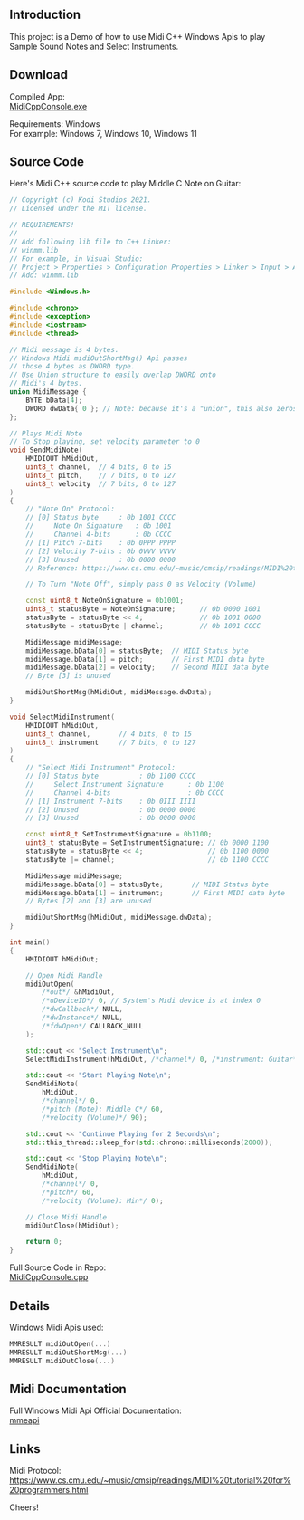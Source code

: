 ## Introduction

This project is a Demo of how to use Midi C++ Windows Apis to play Sample Sound Notes and Select Instruments.

## Download 

Compiled App:  
[MidiCppConsole.exe](https://github.com/KodiStudios/midi-cpp-console/releases/latest)

Requirements: Windows  
For example: Windows 7, Windows 10, Windows 11

## Source Code 

Here's Midi C++ source code to play Middle C Note on Guitar:

```C++
// Copyright (c) Kodi Studios 2021.
// Licensed under the MIT license.

// REQUIREMENTS!
// 
// Add following lib file to C++ Linker:
// winmm.lib
// For example, in Visual Studio:
// Project > Properties > Configuration Properties > Linker > Input > Additional Dependencies
// Add: winmm.lib

#include <Windows.h>

#include <chrono>
#include <exception>
#include <iostream>
#include <thread>

// Midi message is 4 bytes.
// Windows Midi midiOutShortMsg() Api passes
// those 4 bytes as DWORD type.
// Use Union structure to easily overlap DWORD onto 
// Midi's 4 bytes.
union MidiMessage {
	BYTE bData[4];
	DWORD dwData{ 0 }; // Note: because it's a "union", this also zeros out all 4 bytes in bData array
};

// Plays Midi Note
// To Stop playing, set velocity parameter to 0
void SendMidiNote(
	HMIDIOUT hMidiOut,
	uint8_t channel,  // 4 bits, 0 to 15
	uint8_t pitch,    // 7 bits, 0 to 127
	uint8_t velocity  // 7 bits, 0 to 127
)
{
	// "Note On" Protocol:
	// [0] Status byte     : 0b 1001 CCCC
	//     Note On Signature   : 0b 1001
	//     Channel 4-bits      : 0b CCCC
	// [1] Pitch 7-bits    : 0b 0PPP PPPP
	// [2] Velocity 7-bits : 0b 0VVV VVVV
	// [3] Unused          : 0b 0000 0000
	// Reference: https://www.cs.cmu.edu/~music/cmsip/readings/MIDI%20tutorial%20for%20programmers.html

	// To Turn "Note Off", simply pass 0 as Velocity (Volume)

	const uint8_t NoteOnSignature = 0b1001;
	uint8_t statusByte = NoteOnSignature;      // 0b 0000 1001
	statusByte = statusByte << 4;              // 0b 1001 0000
	statusByte = statusByte | channel;         // 0b 1001 CCCC

	MidiMessage midiMessage;
	midiMessage.bData[0] = statusByte;  // MIDI Status byte
	midiMessage.bData[1] = pitch;       // First MIDI data byte
	midiMessage.bData[2] = velocity;    // Second MIDI data byte
	// Byte [3] is unused

	midiOutShortMsg(hMidiOut, midiMessage.dwData);
}

void SelectMidiInstrument(
	HMIDIOUT hMidiOut,
	uint8_t channel,       // 4 bits, 0 to 15
	uint8_t instrument     // 7 bits, 0 to 127
)
{
	// "Select Midi Instrument" Protocol:
	// [0] Status byte          : 0b 1100 CCCC
	//     Select Instrument Signature      : 0b 1100
	//     Channel 4-bits                   : 0b CCCC
	// [1] Instrument 7-bits    : 0b 0III IIII
	// [2] Unused               : 0b 0000 0000
	// [3] Unused               : 0b 0000 0000

	const uint8_t SetInstrumentSignature = 0b1100;
	uint8_t statusByte = SetInstrumentSignature; // 0b 0000 1100
	statusByte = statusByte << 4;                // 0b 1100 0000
	statusByte |= channel;                       // 0b 1100 CCCC

	MidiMessage midiMessage;
	midiMessage.bData[0] = statusByte;       // MIDI Status byte
	midiMessage.bData[1] = instrument;       // First MIDI data byte
	// Bytes [2] and [3] are unused

	midiOutShortMsg(hMidiOut, midiMessage.dwData);
}

int main()
{
	HMIDIOUT hMidiOut;

	// Open Midi Handle
	midiOutOpen(
		/*out*/ &hMidiOut,
		/*uDeviceID*/ 0, // System's Midi device is at index 0
		/*dwCallback*/ NULL,
		/*dwInstance*/ NULL,
		/*fdwOpen*/ CALLBACK_NULL
	);

	std::cout << "Select Instrument\n";
	SelectMidiInstrument(hMidiOut, /*channel*/ 0, /*instrument: Guitar*/ 24);

	std::cout << "Start Playing Note\n";
	SendMidiNote(
		hMidiOut,
		/*channel*/ 0,
		/*pitch (Note): Middle C*/ 60,
		/*velocity (Volume)*/ 90);

	std::cout << "Continue Playing for 2 Seconds\n";
	std::this_thread::sleep_for(std::chrono::milliseconds(2000)); 

	std::cout << "Stop Playing Note\n";
	SendMidiNote(
		hMidiOut,
		/*channel*/ 0,
		/*pitch*/ 60,
		/*velocity (Volume): Min*/ 0); 

	// Close Midi Handle
	midiOutClose(hMidiOut);

	return 0;
}
```

Full Source Code in Repo:  
[MidiCppConsole.cpp](https://github.com/KodiStudios/midi-cpp-console/blob/main/MidiCppConsole/MidiCppConsole.cpp)

## Details

Windows Midi Apis used:  
```C++
MMRESULT midiOutOpen(...)
MMRESULT midiOutShortMsg(...)
MMRESULT midiOutClose(...)
```

## Midi Documentation

Full Windows Midi Api Official Documentation:  
[mmeapi](https://docs.microsoft.com/en-us/windows/win32/api/mmeapi/)

## Links

Midi Protocol:  
<https://www.cs.cmu.edu/~music/cmsip/readings/MIDI%20tutorial%20for%20programmers.html>

Cheers!
